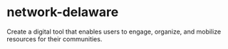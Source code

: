 # network-delaware

Create a digital tool that enables users to engage, organize, and mobilize resources for their communities.
